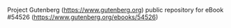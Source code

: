 Project Gutenberg (https://www.gutenberg.org) public repository for
eBook #54526 (https://www.gutenberg.org/ebooks/54526)
